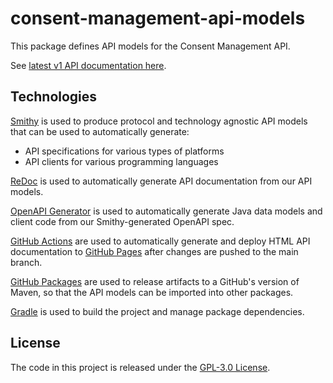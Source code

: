 # consent-management-api-models
This package defines API models for the Consent Management API.

See [latest v1 API documentation here](https://www.marksayson.com/consent-management-api-models/v1/docs.html).

## Technologies
[Smithy](https://smithy.io) is used to produce protocol and technology agnostic API models that can be used to automatically generate:
* API specifications for various types of platforms
* API clients for various programming languages

[ReDoc](https://github.com/Redocly/redoc) is used to automatically generate API documentation from our API models.

[OpenAPI Generator](https://openapi-generator.tech) is used to automatically generate Java data models and client code from our Smithy-generated OpenAPI spec.

[GitHub Actions](https://docs.github.com/en/actions) are used to automatically generate and deploy HTML API documentation to [GitHub Pages](https://pages.github.com/) after changes are pushed to the main branch.

[GitHub Packages](https://github.com/features/packages) are used to release artifacts to a GitHub's version of Maven, so that the API models can be imported into other packages.

[Gradle](https://docs.gradle.org) is used to build the project and manage package dependencies.

## License
The code in this project is released under the [GPL-3.0 License](LICENSE).
